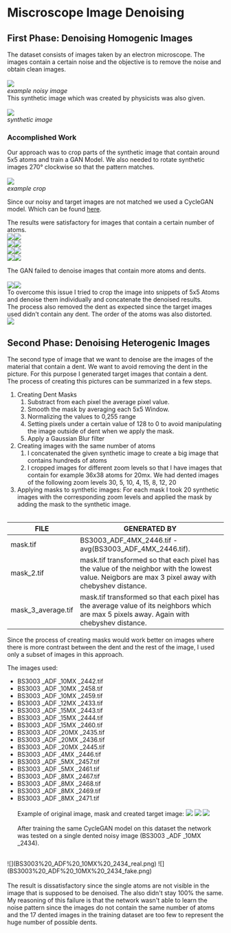 # Miscroscope Image Denoising

## First Phase: Denoising Homogenic Images
The dataset consists of images taken by an electron microscope. The images contain a certain noise and the objective is to remove the noise and obtain clean images.
<br><br>![](noisy.png)<br>
*example noisy image*
<br>
This synthetic image which was created by physicists was also given.
<br><br>
![](synthetic.png)<br>
*synthetic image*
### Accomplished Work
Our approach was to crop parts of the synthetic image that contain 
around 5x5 atoms and train a GAN Model. We also needed to rotate 
synthetic images 270° clockwise so that the pattern matches.
<br><br>
![](crop.png)<br>
*example crop*

Since our noisy and target images are not matched we used a CycleGAN model.
Which can be found [here](https://github.com/junyanz/pytorch-CycleGAN-and-pix2pix).

The results were satisfactory for images that contain a certain number of atoms.<br>
![](BS3116_1b_L1_ADF_20MX_2718_gray_png_crop9_real.png)![](BS3116_1b_L1_ADF_20MX_2718_gray_png_crop9_fake.png)<br>
![](BS3116_1b_L1_ADF_20MX_2718_gray_png_crop14_real.png)![](BS3116_1b_L1_ADF_20MX_2718_gray_png_crop14_fake.png)<br>
![](BS3116_1b_L1_ADF_20MX_2718_gray_png_crop20_real.png)![](BS3116_1b_L1_ADF_20MX_2718_gray_png_crop20_fake.png)<br>
![](BS3116_1b_L1_ADF_20MX_2718_gray_png_crop25_real.png)![](BS3116_1b_L1_ADF_20MX_2718_gray_png_crop25_fake.png)<br>

The GAN failed to denoise images that contain more atoms and dents.<br><br>
![](failed_original.png)![](failed_result.png)<br>
To overcome this issue I tried to crop the image into snippets of 5x5 Atoms and denoise 
them individually and concatenate the denoised results.<br>
The process also removed the dent as expected since the target images used
didn't contain any dent. The order of the atoms was also distorted.<br>
![](concatenated.png)

## Second Phase: Denoising Heterogenic Images

The second type of image that we want to denoise are the 
images of the material that contain a dent. We want to avoid removing
the dent in the picture. For this purpose I generated target images that contain a dent.<br>
The process of creating this pictures can be summarized in a few steps.<br>
1. Creating Dent Masks
   1. Substract from each pixel the average pixel value.
   2. Smooth the mask by averaging each 5x5 Window.
   3. Normalizing the values to 0,255 range
   4. Setting pixels under a certain value of 128 to 0 to avoid manipulating the image outside of
   dent when we apply the mask.
   5. Apply a Gaussian Blur filter
2. Creating images with the same number of atoms
   1. I concatenated the given synthetic image to create a big image that contains hundreds of atoms
   2. I cropped images for different zoom levels so that I have images that contain for example 36x38 atoms for 20mx. We had dented images of the following zoom levels 30, 5, 10, 4, 15, 8, 12, 20
3. Applying masks to synthetic images: For each mask I took 20 synthetic images
with the corresponding zoom levels and applied the mask by adding the mask to the synthetic image.
<br><br>


| FILE               | GENERATED BY                                                                                                                                        |
|--------------------|-----------------------------------------------------------------------------------------------------------------------------------------------------|
| mask.tif           | BS3003_ADF_4MX_2446.tif - avg(BS3003_ADF_4MX_2446.tif).                                                                                             |
| mask_2.tif         | mask.tif transformed so that each pixel has the value of the neighbor with the lowest value. Neigbors are max 3 pixel away with chebyshev distance. |
| mask_3_average.tif | mask.tif transformed so that each pixel has the average value of its neighbors which are max 5 pixels away. Again with chebyshev distance.          | 

Since the process of creating masks would work better on images where there is more contrast between
the dent and the rest of the image, I used only a subset of images in this approach.<br>

The images used:
- BS3003 _ADF _10MX _2442.tif 
- BS3003 _ADF _10MX _2458.tif
- BS3003 _ADF _10MX _2459.tif
- BS3003 _ADF _12MX _2433.tif
- BS3003 _ADF _15MX _2443.tif
- BS3003 _ADF _15MX _2444.tif
- BS3003 _ADF _15MX _2460.tif
- BS3003 _ADF _20MX _2435.tif
- BS3003 _ADF _20MX _2436.tif
- BS3003 _ADF _20MX _2445.tif
- BS3003 _ADF _4MX _2446.tif
- BS3003 _ADF _5MX _2457.tif
- BS3003 _ADF _5MX _2461.tif
- BS3003 _ADF _8MX _2467.tif
- BS3003 _ADF _8MX _2468.tif
- BS3003 _ADF _8MX _2469.tif
- BS3003 _ADF _8MX _2471.tif
<br><br>
Example of original image, mask and created target image:
![](BS3003_ADF_4MX_2446.png)
![](BS3003%20_ADF%20_4MX%20_2446.tif_mask.png)
![](4x_0_dented_BS3003%20_ADF%20_4MX%20_2446.tif_mask.tif.png)
<br><br>
After training the same CycleGAN model on this dataset the network was tested on a single dented noisy image (BS3003 _ADF _10MX _2434).
<br>
![](BS3003%20_ADF%20_10MX%20_2434_real.png)
![](BS3003%20_ADF%20_10MX%20_2434_fake.png)
<br><br>
The result is dissatisfactory since the single atoms are not visible in the image that is supposed to be denoised. The also didn't stay 100% the same.
<br>
My reasoning of this failure is that the network 
wasn't able to learn the noise pattern since the 
images do not contain the same number of atoms and the 17 dented images in the training 
dataset are too few to represent the huge number of possible dents.


 